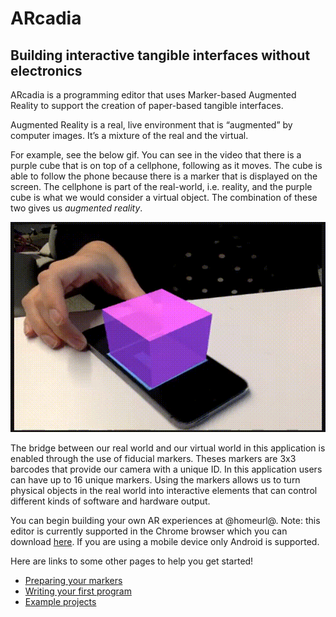 # ARcadia
## Building interactive tangible interfaces without electronics

ARcadia is a programming editor that uses Marker-based Augmented Reality to support the creation of paper-based tangible interfaces.

Augmented Reality is a real, live environment that is “augmented” by computer images. It’s a mixture of the real and the virtual.  

For example, see the below gif. You can see in the video that there is a purple cube that is on top of a cellphone, following as it moves. The cube is able to follow the phone because there is a marker that is displayed on the screen. The cellphone is part of the real-world, i.e. reality, and the purple cube is what we would consider a virtual object. The combination of these two gives us _augmented reality_.  

![alt text](static/purple_cube.gif)

The bridge between our real world and our virtual world in this application is enabled through the use of fiducial markers. Theses markers are 3x3 barcodes that provide our camera with a unique ID. In this application users can have up to 16 unique markers.
Using the markers allows us to turn physical objects in the real world into interactive elements that can control different kinds of software and hardware output.

You can begin building your own AR experiences at @homeurl@. Note: this editor is currently supported in the Chrome browser which you can download [here](https://www.google.com/chrome/browser/). If you are using a mobile device only Android is supported.    
  
Here are links to some other pages to help you get started!
* [Preparing your markers](/markers)
* [Writing your first program](/program)
* [Example projects](/examples)
